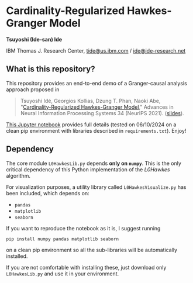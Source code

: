 # Cardinality-Regularized Hawkes-Granger Model

**Tsuyoshi (Ide-san) Ide**

IBM Thomas J. Research Center, tide@us.ibm.com / ide@ide-research.net

## What is this repository?

This repository provides an end-to-end demo of a Granger-causal analysis approach proposed in

> Tsuyoshi Idé, Georgios Kollias, Dzung T. Phan, Naoki Abe, "[Cardinality-Regularized Hawkes-Granger Model](https://proceedings.neurips.cc/paper/2021/hash/15cf76466b97264765356fcc56d801d1-Abstract.html)," Advances in Neural Information Processing Systems 34 (NeurIPS 2021). ([slides](https://neurips.cc/media/neurips-2021/Slides/27855_O3GiVn6.pdf)).

[This Jupyter notebook](demo_L0Hawkes.ipynb) provides full details (tested on 06/10/2024 on a clean pip environment with libraries described in `requirements.txt`). Enjoy!


## Dependency

The core module `L0HawkesLib.py` depends **only on `numpy`**. This is the only critical dependency of this Python implementation of the *L0Hawkes* algorithm.

For visualization purposes, a utility library called `L0HawkesVisualize.py` has been included, which depends on:
- `pandas`
- `matplotlib`
- `seaborn`

If you want to reproduce the notebook as it is, I suggest running
```python
pip install numpy pandas matplotlib seaborn
```
on a clean pip environment so all the sub-libraries will be automatically installed.

If you are not comfortable with installing these, just download only `L0HawkesLib.py` and use it in your environment. 
